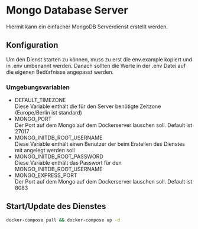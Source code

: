 # Mongo Database Server

Hiermit kann ein einfacher MongoDB Serverdienst erstellt werden.

## Konfiguration
Um den Dienst starten zu können, muss zu erst die env.example kopiert und in .env umbenannt werden.  Danach sollten die Werte in der .env Datei auf die eigenen Bedürfnisse angepasst werden.

### Umgebungsvariablen

* DEFAULT_TIMEZONE \
  Diese Variable enthält die für den Server benötigte Zeitzone (Europe/Berlin ist standard)
* MONGO_PORT \
  Der Port auf dem Mongo auf dem Dockerserver lauschen soll. Default ist 27017
* MONGO_INITDB_ROOT_USERNAME \
  Diese Variable enthält einen Benutzer der beim Erstellen des Dienstes mit angelegt werden soll
* MONGO_INITDB_ROOT_PASSWORD \
  Diese Variable enthält das Passwort für den MONGO_INITDB_ROOT_USERNAME
* MONGO_EXPRESS_PORT \
  Der Port auf dem Mongo auf dem Dockerserver lauschen soll. Default ist 8083

## Start/Update des Dienstes

```bash
docker-compose pull && docker-compose up -d
```
